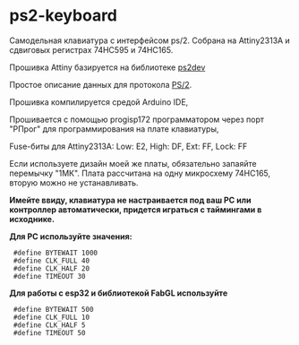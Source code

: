 # ps2-keyboard
Самодельная клавиатура с интерфейсом ps/2.
Собрана на Attiny2313A и сдвиговых регистрах 74HC595 и 74HC165.

Прошивка Attiny базируется на библиотеке [ps2dev](https://github.com/Harvie/ps2dev)

Простое описание данных для протокола [PS/2](https://marsohod.org/11-blog/57-ps2proto).

Прошивка компилируется средой Arduino IDE,

Прошивается с помощью progisp172 программатором через порт "РПрог" для программирования на плате клавиатуры,

Fuse-биты для Attiny2313A: 
Low: E2, High: DF, Ext: FF, Lock: FF

Если используете дизайн моей же платы, обязательно запаяйте перемычку "1МК".
Плата рассчитана на одну микросхему 74HC165, вторую можно не устанавливать.

**Имейте ввиду, клавиатура не настраивается под ваш PC или контроллер автоматически,
придется играться с таймингами в исходнике.**

**Для PC используйте значения:**
```
 #define BYTEWAIT 1000
 #define CLK_FULL 40 
 #define CLK_HALF 20
 #define TIMEOUT 30
```

**Для работы с esp32 и библиотекой FabGL используйте**
```
 #define BYTEWAIT 500
 #define CLK_FULL 10 
 #define CLK_HALF 5
 #define TIMEOUT 50
```

